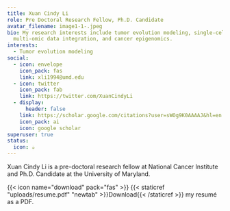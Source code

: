 ```yaml
---
title: Xuan Cindy Li
role: Pre Doctoral Research Fellow, Ph.D. Candidate
avatar_filename: image1-1-.jpeg
bio: My research interests include tumor evolution modeling, single-cell
  multi-omic data integration, and cancer epigenomics.
interests:
  - Tumor evolution modeling
social:
  - icon: envelope
    icon_pack: fas
    link: xli1994@umd.edu
  - icon: twitter
    icon_pack: fab
    link: https://twitter.com/XuanCindyLi
  - display:
      header: false
    link: https://scholar.google.com/citations?user=sWOg9K0AAAAJ&hl=en
    icon_pack: ai
    icon: google scholar
superuser: true
status:
  icon: ☕️
---
```

X﻿uan Cindy Li is a pre-doctoral research fellow at National Cancer Institute and Ph.D. Candidate at the University of Maryland. 

{{< icon name="download" pack="fas" >}} {{< staticref "uploads/resume.pdf" "newtab" >}}Download{{< /staticref >}} my resumé as a PDF.